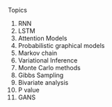 Topics

1. RNN
2. LSTM
3. Attention Models
4. Probabilistic graphical models
5. Markov chain
6. Variational Inference
7. Monte Carlo methods
8. Gibbs Sampling
9. Bivariate analysis
10. P value
11. GANS

